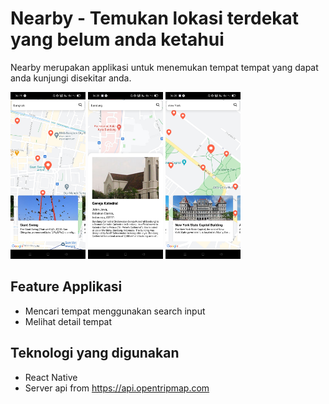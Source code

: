 # Nearby - Temukan lokasi terdekat yang belum anda ketahui
Nearby merupakan applikasi untuk menemukan tempat tempat yang dapat anda kunjungi disekitar anda.

<p float="left">

  <img src="./READMEMD-assets/Screenshot_2021-10-29-06-19-14-45_f73b71075b1de7323614b647fe394240.jpg" width="120" alt="Reat Native Image source=READMEMD-assets" />

  <img src="./READMEMD-assets/Screenshot_2021-10-29-06-20-05-00_f73b71075b1de7323614b647fe394240.jpg" width="120" alt="React Native Image source=READMEMD-assets" />

  <img src="./READMEMD-assets/Screenshot_2021-10-29-06-20-28-95_f73b71075b1de7323614b647fe394240.jpg" width="120" alt="React Native Image source=READMEMD-assets" />

</p>

## Feature Applikasi
- Mencari tempat menggunakan search input
- Melihat detail tempat

## Teknologi yang digunakan
- React Native
- Server api from https://api.opentripmap.com
